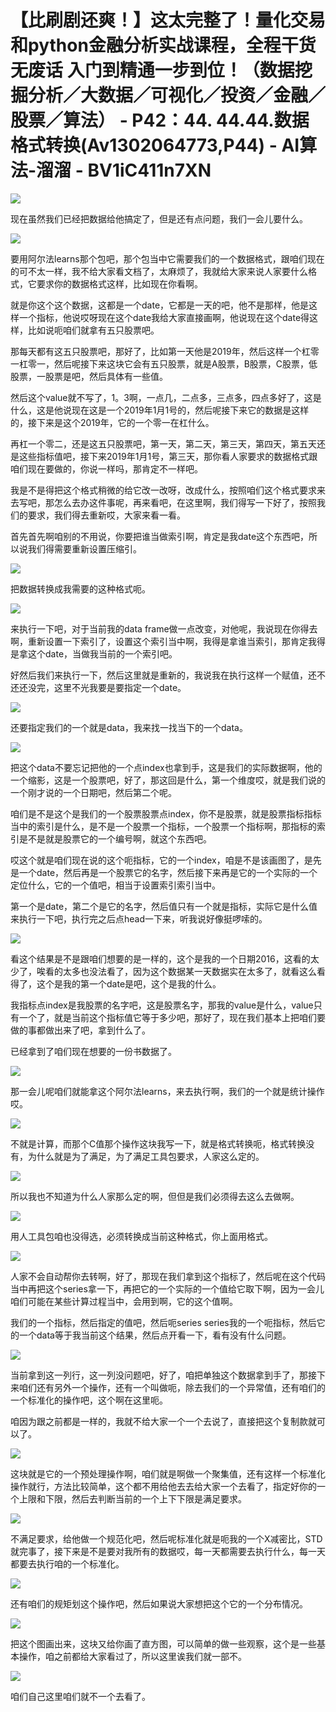 # 【比刷剧还爽！】这太完整了！量化交易和python金融分析实战课程，全程干货无废话 入门到精通一步到位！（数据挖掘分析／大数据／可视化／投资／金融／股票／算法） - P42：44. 44.44.数据格式转换(Av1302064773,P44) - AI算法-溜溜 - BV1iC411n7XN

![](img/19161f0418f07772a2e1efd9ab2a496c_0.png)

现在虽然我们已经把数据给他搞定了，但是还有点问题，我们一会儿要什么。

![](img/19161f0418f07772a2e1efd9ab2a496c_2.png)

要用阿尔法learns那个包吧，那个包当中它需要我们的一个数据格式，跟咱们现在的可不太一样，我不给大家看文档了，太麻烦了，我就给大家来说人家要什么格式，它要求你的数据格式这样，比如现在你看啊。

就是你这个这个数据，这都是一个date，它都是一天的吧，他不是那样，他是这样一个指标，他说哎呀现在这个date我给大家直接画啊，他说现在这个date得这样，比如说呃咱们就拿有五只股票吧。

那每天都有这五只股票吧，那好了，比如第一天他是2019年，然后这样一个杠零一杠零一，然后呢接下来这块它会有五只股票，就是A股票，B股票，C股票，低股票，一股票是吧，然后具体有一些值。

然后这个value就不写了，1。3啊，一点几，二点多，三点多，四点多好了，这是什么，这是他说现在这是一个2019年1月1号的，然后呢接下来它的数据是这样的，接下来是这个2019年，它的一个零一在杠什么。

再杠一个零二，还是这五只股票吧，第一天，第二天，第三天，第四天，第五天还是这些指标值吧，接下来2019年1月1号，第三天，那你看人家要求的数据格式跟咱们现在要做的，你说一样吗，那肯定不一样吧。

我是不是得把这个格式稍微的给它改一改呀，改成什么，按照咱们这个格式要求来去写吧，那怎么去办这件事呢，再来看吧，在这里啊，我们得写一下好了，按照我们的要求，我们得去重新哎，大家来看一看。

首先首先啊咱别的不用说，你要把谁当做索引啊，肯定是我date这个东西吧，所以说我们得需要重新设置压缩引。



![](img/19161f0418f07772a2e1efd9ab2a496c_4.png)

把数据转换成我需要的这种格式呃。

![](img/19161f0418f07772a2e1efd9ab2a496c_6.png)

来执行一下吧，对于当前我的data frame做一点改变，对他呢，我说现在你得去啊，重新设置一下索引了，设置这个索引当中啊，我得是拿谁当索引，那肯定我得是拿这个date，当做我当前的一个索引吧。

好然后我们来执行一下，然后这里就是重新的，我说我在执行这样一个赋值，还不还还没完，这里不光我要是要指定一个date。



![](img/19161f0418f07772a2e1efd9ab2a496c_8.png)

还要指定我们的一个就是data，我来找一找当下的一个data。

![](img/19161f0418f07772a2e1efd9ab2a496c_10.png)

把这个data不要忘记把他的一个点index也拿到手，这是我们的实际数据啊，他的一个缩影，这是一个股票吧，好了，那这回是什么，第一个维度哎，就是我们说的一个刚才说的一个日期吧，然后第二个呢。

咱们是不是这个是我们的一个股票股票点index，你不是股票，就是股票指标指标当中的索引是什么，是不是一个股票一个指标，一个股票一个指标啊，那指标的索引是不是就是股票它的一个编号啊，就这个东西吧。

哎这个就是咱们现在说的这个呃指标，它的一个index，咱是不是该画图了，是先是一个date，然后再是一个股票它的名字，然后接下来再是它的一个实际的一个定位什么，它的一个值吧，相当于设置索引索引当中。

第一个是date，第二个是它的名字，然后值只有一个就是指标，实际它是什么值来执行一下吧，执行完之后点head一下来，听我说好像挺啰嗦的。



![](img/19161f0418f07772a2e1efd9ab2a496c_12.png)

看这个结果是不是跟咱们想要的是一样的，这个是我的一个日期2016，这看的太少了，唉看的太多也没法看了，因为这个数据某一天数据实在太多了，就看这么看得了，这个是我的第一个date是吧，这个是我的什么。

我指标点index是我股票的名字吧，这是股票名字，那我的value是什么，value只有一个了，就是当前这个指标值它等于多少吧，那好了，现在我们基本上把咱们要做的事都做出来了吧，拿到什么了。

已经拿到了咱们现在想要的一份书数据了。

![](img/19161f0418f07772a2e1efd9ab2a496c_14.png)

那一会儿呢咱们就能拿这个阿尔法learns，来去执行啊，我们的一个就是统计操作哎。

![](img/19161f0418f07772a2e1efd9ab2a496c_16.png)

不就是计算，而那个C值那个操作这块我写一下，就是格式转换呃，格式转换没有，为什么就是为了满足，为了满足工具包要求，人家这么定的。



![](img/19161f0418f07772a2e1efd9ab2a496c_18.png)

所以我也不知道为什么人家那么定的啊，但但是我们必须得去这么去做啊。

![](img/19161f0418f07772a2e1efd9ab2a496c_20.png)

用人工具包咱也没得选，必须转换成当前这种格式，你上面用格式。

![](img/19161f0418f07772a2e1efd9ab2a496c_22.png)

人家不会自动帮你去转啊，好了，那现在我们拿到这个指标了，然后呢在这个代码当中再把这个series拿一下，再把它的一个实际的一个值给它取下啊，因为一会儿咱们可能在某些计算过程当中，会用到啊，它的这个值啊。

我们的一个指标，然后指定的值吧，然后呃series series我的一个呃指标，然后它的一个data等于我当前这个结果，然后点开看一下，看有没有什么问题。



![](img/19161f0418f07772a2e1efd9ab2a496c_24.png)

当前拿到这一列行，这一列没问题吧，好了，咱把单独这个数据拿到手了，那接下来咱们还有另外一个操作，还有一个叫做呃，除去我们的一个异常值，还有咱们的一个标准化的操作吧，这个啊在这里呃。

咱因为跟之前都是一样的，我就不给大家一个一个去说了，直接把这个复制款就可以了。

![](img/19161f0418f07772a2e1efd9ab2a496c_26.png)

这块就是它的一个预处理操作啊，咱们就是啊做一个聚集值，还有这样一个标准化操作就行，方法比较简单，这个都不用给他去去给大家一个去看了，指定好你的一个上限和下限，然后去判断当前的一个上下下限是满足要求。



![](img/19161f0418f07772a2e1efd9ab2a496c_28.png)

不满足要求，给他做一个规范化吧，然后呢标准化就是呃我的一个X减密比，STD就完事了，接下来是不是要对我所有的数据哎，每一天都需要去执行什么，每一天都要去执行咱的一个标准化。



![](img/19161f0418f07772a2e1efd9ab2a496c_30.png)

还有咱们的规矩划这个操作吧，然后如果说大家想把这个它的一个分布情况。

![](img/19161f0418f07772a2e1efd9ab2a496c_32.png)

把这个图画出来，这块又给你画了直方图，可以简单的做一些观察，这个是一些基本操作，咱之前都给大家看过了，所以这里诶我们就一部不。



![](img/19161f0418f07772a2e1efd9ab2a496c_34.png)

咱们自己这里咱们就不一个去看了。